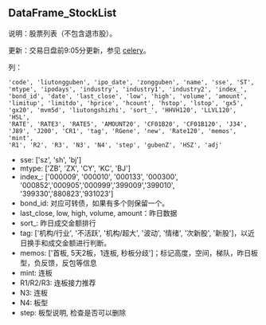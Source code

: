 ## DataFrame_StockList

说明：股票列表（不包含退市股）。

更新：交易日盘前9:05分更新，参见 [celery](celery.md)。

列：

```
'code', 'liutongguben', 'ipo_date', 'zongguben', 'name', 'sse', 'ST',
'mtype', 'ipodays', 'industry', 'industry1', 'industry2', 'index_',
'bond_id', 'date', 'last_close', 'low', 'high', 'volume', 'amount',
'limitup', 'limitdo', 'hprice', 'hcount', 'hstop', 'lstop', 'gx5',
'gx20', 'mvm5d', 'liutongshizhi', 'sort_', 'HHVH120', 'LLVL120', 'HSL',
'RATE', 'RATE3', 'RATE5', 'AMOUNT20', 'CF01B20', 'CF01B120', 'J34',
'J89', 'J200', 'CR1', 'tag', 'RGene', 'new', 'Rate120', 'memos', 'mint',
'R1', 'R2', 'R3', 'N3', 'N4', 'step', 'gubenZ', 'HSZ', 'adj'
```

- sse: ['sz', 'sh', 'bj']
- mtype: ['ZB', 'ZX', 'CY', 'KC', 'BJ']
- index_: ['000009', '000010', '000133', '000300', '000852','000905','000999','399009','399010', '399330','880823','931023']
- bond_id: 对应可转债，如果有多个则保留一个。
- last_close, low, high, volume, amount：昨日数据
- sort_: 昨日成交金额排行
- tag: ['机构/行业', '不活跃', '机构/超大', '波动', '情绪', '次新股', '新股']，以近日换手和成交金额进行判断。
- memos: ['首板, 5天2板，1连板, 秒板分歧']；标记高度，空间，梯队，昨日板型，负反馈，反包等信息
- mint: 连板
- R1/R2/R3: 连板接力推荐
- N3: 连板
- N4: 板型
- step: 板型说明, 检查是否可以删除
